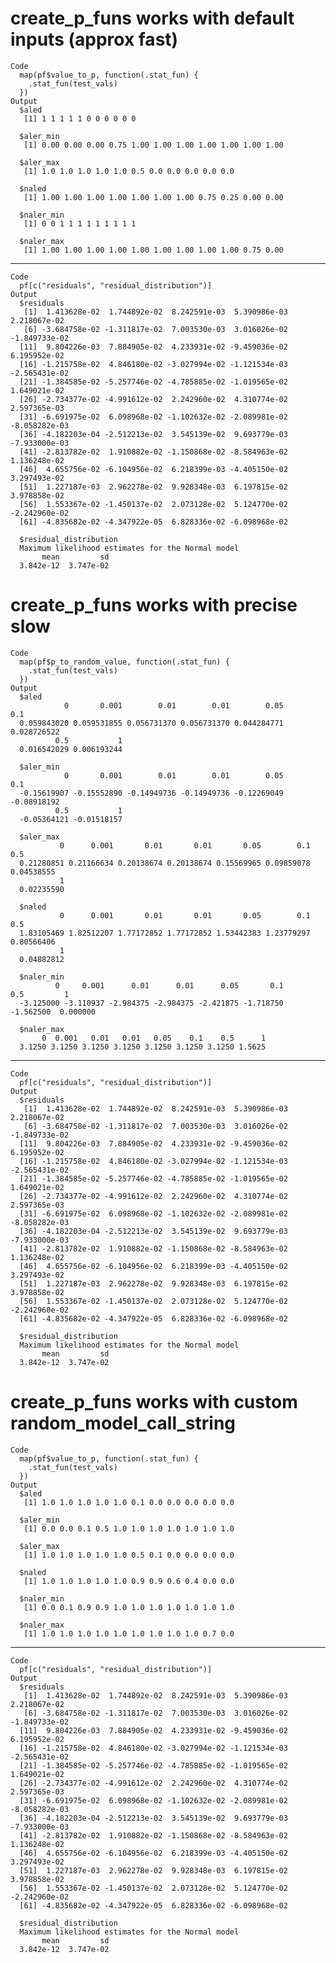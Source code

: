 # create_p_funs works with default inputs (approx fast)

    Code
      map(pf$value_to_p, function(.stat_fun) {
        .stat_fun(test_vals)
      })
    Output
      $aled
       [1] 1 1 1 1 1 0 0 0 0 0 0
      
      $aler_min
       [1] 0.00 0.00 0.00 0.75 1.00 1.00 1.00 1.00 1.00 1.00 1.00
      
      $aler_max
       [1] 1.0 1.0 1.0 1.0 1.0 0.5 0.0 0.0 0.0 0.0 0.0
      
      $naled
       [1] 1.00 1.00 1.00 1.00 1.00 1.00 1.00 0.75 0.25 0.00 0.00
      
      $naler_min
       [1] 0 0 1 1 1 1 1 1 1 1 1
      
      $naler_max
       [1] 1.00 1.00 1.00 1.00 1.00 1.00 1.00 1.00 1.00 0.75 0.00
      

---

    Code
      pf[c("residuals", "residual_distribution")]
    Output
      $residuals
       [1]  1.413628e-02  1.744892e-02  8.242591e-03  5.390986e-03  2.218067e-02
       [6] -3.684758e-02 -1.311817e-02  7.003530e-03  3.016026e-02 -1.849733e-02
      [11]  9.804226e-03  7.884905e-02  4.233931e-02 -9.459036e-02  6.195952e-02
      [16] -1.215758e-02  4.846180e-02 -3.027994e-02 -1.121534e-03 -2.565431e-02
      [21] -1.384585e-02 -5.257746e-02 -4.785885e-02 -1.019565e-02  1.649021e-02
      [26] -2.734377e-02 -4.991612e-02  2.242960e-02  4.310774e-02  2.597365e-03
      [31] -6.691975e-02  6.098968e-02 -1.102632e-02 -2.089981e-02 -8.058282e-03
      [36] -4.182203e-04 -2.512213e-02  3.545139e-02  9.693779e-03 -7.933000e-03
      [41] -2.813782e-02  1.910882e-02 -1.150868e-02 -8.584963e-02  1.136248e-02
      [46]  4.655756e-02 -6.104956e-02  6.218399e-03 -4.405150e-02  3.297493e-02
      [51]  1.227187e-03  2.962278e-02  9.928348e-03  6.197815e-02  3.978858e-02
      [56]  1.553367e-02 -1.450137e-02  2.073128e-02  5.124770e-02 -2.242960e-02
      [61] -4.835682e-02 -4.347922e-05  6.828336e-02 -6.098968e-02
      
      $residual_distribution
      Maximum likelihood estimates for the Normal model 
           mean         sd  
      3.842e-12  3.747e-02  
      

# create_p_funs works with precise slow

    Code
      map(pf$p_to_random_value, function(.stat_fun) {
        .stat_fun(test_vals)
      })
    Output
      $aled
                0       0.001        0.01        0.01        0.05         0.1 
      0.059843020 0.059531855 0.056731370 0.056731370 0.044284771 0.028726522 
              0.5           1 
      0.016542029 0.006193244 
      
      $aler_min
                0       0.001        0.01        0.01        0.05         0.1 
      -0.15619907 -0.15552890 -0.14949736 -0.14949736 -0.12269049 -0.08918192 
              0.5           1 
      -0.05364121 -0.01518157 
      
      $aler_max
               0      0.001       0.01       0.01       0.05        0.1        0.5 
      0.21280851 0.21166634 0.20138674 0.20138674 0.15569965 0.09859078 0.04538555 
               1 
      0.02235590 
      
      $naled
               0      0.001       0.01       0.01       0.05        0.1        0.5 
      1.83105469 1.82512207 1.77172852 1.77172852 1.53442383 1.23779297 0.80566406 
               1 
      0.04882812 
      
      $naler_min
              0     0.001      0.01      0.01      0.05       0.1       0.5         1 
      -3.125000 -3.110937 -2.984375 -2.984375 -2.421875 -1.718750 -1.562500  0.000000 
      
      $naler_max
           0  0.001   0.01   0.01   0.05    0.1    0.5      1 
      3.1250 3.1250 3.1250 3.1250 3.1250 3.1250 3.1250 1.5625 
      

---

    Code
      pf[c("residuals", "residual_distribution")]
    Output
      $residuals
       [1]  1.413628e-02  1.744892e-02  8.242591e-03  5.390986e-03  2.218067e-02
       [6] -3.684758e-02 -1.311817e-02  7.003530e-03  3.016026e-02 -1.849733e-02
      [11]  9.804226e-03  7.884905e-02  4.233931e-02 -9.459036e-02  6.195952e-02
      [16] -1.215758e-02  4.846180e-02 -3.027994e-02 -1.121534e-03 -2.565431e-02
      [21] -1.384585e-02 -5.257746e-02 -4.785885e-02 -1.019565e-02  1.649021e-02
      [26] -2.734377e-02 -4.991612e-02  2.242960e-02  4.310774e-02  2.597365e-03
      [31] -6.691975e-02  6.098968e-02 -1.102632e-02 -2.089981e-02 -8.058282e-03
      [36] -4.182203e-04 -2.512213e-02  3.545139e-02  9.693779e-03 -7.933000e-03
      [41] -2.813782e-02  1.910882e-02 -1.150868e-02 -8.584963e-02  1.136248e-02
      [46]  4.655756e-02 -6.104956e-02  6.218399e-03 -4.405150e-02  3.297493e-02
      [51]  1.227187e-03  2.962278e-02  9.928348e-03  6.197815e-02  3.978858e-02
      [56]  1.553367e-02 -1.450137e-02  2.073128e-02  5.124770e-02 -2.242960e-02
      [61] -4.835682e-02 -4.347922e-05  6.828336e-02 -6.098968e-02
      
      $residual_distribution
      Maximum likelihood estimates for the Normal model 
           mean         sd  
      3.842e-12  3.747e-02  
      

# create_p_funs works with custom random_model_call_string

    Code
      map(pf$value_to_p, function(.stat_fun) {
        .stat_fun(test_vals)
      })
    Output
      $aled
       [1] 1.0 1.0 1.0 1.0 1.0 0.1 0.0 0.0 0.0 0.0 0.0
      
      $aler_min
       [1] 0.0 0.0 0.1 0.5 1.0 1.0 1.0 1.0 1.0 1.0 1.0
      
      $aler_max
       [1] 1.0 1.0 1.0 1.0 1.0 0.5 0.1 0.0 0.0 0.0 0.0
      
      $naled
       [1] 1.0 1.0 1.0 1.0 1.0 0.9 0.9 0.6 0.4 0.0 0.0
      
      $naler_min
       [1] 0.0 0.1 0.9 0.9 1.0 1.0 1.0 1.0 1.0 1.0 1.0
      
      $naler_max
       [1] 1.0 1.0 1.0 1.0 1.0 1.0 1.0 1.0 1.0 0.7 0.0
      

---

    Code
      pf[c("residuals", "residual_distribution")]
    Output
      $residuals
       [1]  1.413628e-02  1.744892e-02  8.242591e-03  5.390986e-03  2.218067e-02
       [6] -3.684758e-02 -1.311817e-02  7.003530e-03  3.016026e-02 -1.849733e-02
      [11]  9.804226e-03  7.884905e-02  4.233931e-02 -9.459036e-02  6.195952e-02
      [16] -1.215758e-02  4.846180e-02 -3.027994e-02 -1.121534e-03 -2.565431e-02
      [21] -1.384585e-02 -5.257746e-02 -4.785885e-02 -1.019565e-02  1.649021e-02
      [26] -2.734377e-02 -4.991612e-02  2.242960e-02  4.310774e-02  2.597365e-03
      [31] -6.691975e-02  6.098968e-02 -1.102632e-02 -2.089981e-02 -8.058282e-03
      [36] -4.182203e-04 -2.512213e-02  3.545139e-02  9.693779e-03 -7.933000e-03
      [41] -2.813782e-02  1.910882e-02 -1.150868e-02 -8.584963e-02  1.136248e-02
      [46]  4.655756e-02 -6.104956e-02  6.218399e-03 -4.405150e-02  3.297493e-02
      [51]  1.227187e-03  2.962278e-02  9.928348e-03  6.197815e-02  3.978858e-02
      [56]  1.553367e-02 -1.450137e-02  2.073128e-02  5.124770e-02 -2.242960e-02
      [61] -4.835682e-02 -4.347922e-05  6.828336e-02 -6.098968e-02
      
      $residual_distribution
      Maximum likelihood estimates for the Normal model 
           mean         sd  
      3.842e-12  3.747e-02  
      

